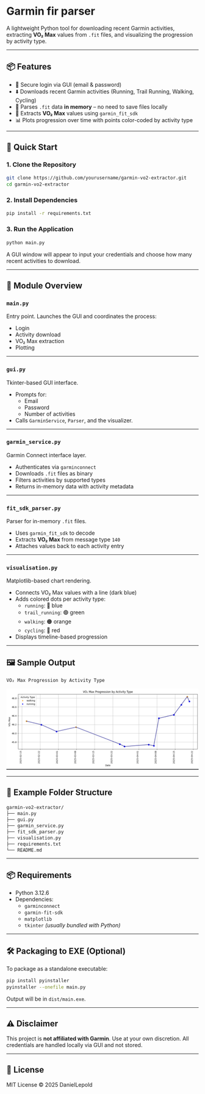 # Garmin fir parser

A lightweight Python tool for downloading recent Garmin activities, extracting **VO₂ Max** values from `.fit` files, and visualizing the progression by activity type.

---

## 📦 Features

- 🔐 Secure login via GUI (email & password)
- ⬇️ Downloads recent Garmin activities (Running, Trail Running, Walking, Cycling)
- 💾 Parses `.fit` data **in memory** – no need to save files locally
- 🧠 Extracts **VO₂ Max** values using `garmin_fit_sdk`
- 📊 Plots progression over time with points color-coded by activity type

---

## 🚀 Quick Start

### 1. Clone the Repository

```bash
git clone https://github.com/yourusername/garmin-vo2-extractor.git
cd garmin-vo2-extractor
```

### 2. Install Dependencies

```bash
pip install -r requirements.txt
```

### 3. Run the Application

```bash
python main.py
```

A GUI window will appear to input your credentials and choose how many recent activities to download.

---

## 🧩 Module Overview

### `main.py`

Entry point. Launches the GUI and coordinates the process:
- Login
- Activity download
- VO₂ Max extraction
- Plotting

---

### `gui.py`

Tkinter-based GUI interface.

- Prompts for:
  - Email
  - Password
  - Number of activities
- Calls `GarminService`, `Parser`, and the visualizer.

---

### `garmin_service.py`

Garmin Connect interface layer.

- Authenticates via `garminconnect`
- Downloads `.fit` files as binary
- Filters activities by supported types
- Returns in-memory data with activity metadata

---

### `fit_sdk_parser.py`

Parser for in-memory `.fit` files.

- Uses `garmin_fit_sdk` to decode
- Extracts **VO₂ Max** from message type `140`
- Attaches values back to each activity entry

---

### `visualisation.py`

Matplotlib-based chart rendering.

- Connects VO₂ Max values with a line (dark blue)
- Adds colored dots per activity type:
  - `running`: 🔵 blue
  - `trail_running`: 🟢 green
  - `walking`: 🟠 orange
  - `cycling`: 🔴 red
- Displays timeline-based progression

---

## 🖼 Sample Output

```
VO₂ Max Progression by Activity Type
```

![Sample Chart Placeholder](src/sample_result.png)


---

## 📁 Example Folder Structure

```
garmin-vo2-extractor/
├── main.py
├── gui.py
├── garmin_service.py
├── fit_sdk_parser.py
├── visualisation.py
├── requirements.txt
└── README.md
```

---

## 📦 Requirements

- Python 3.12.6
- Dependencies:
  - `garminconnect`
  - `garmin-fit-sdk`
  - `matplotlib`
  - `tkinter` *(usually bundled with Python)*

---

## 🛠 Packaging to EXE (Optional)

To package as a standalone executable:

```bash
pip install pyinstaller
pyinstaller --onefile main.py
```

Output will be in `dist/main.exe`.

---

## ⚠️ Disclaimer

This project is **not affiliated with Garmin**. Use at your own discretion. All credentials are handled locally via GUI and not stored.

---

## 📄 License

MIT License © 2025 DanielLepold
